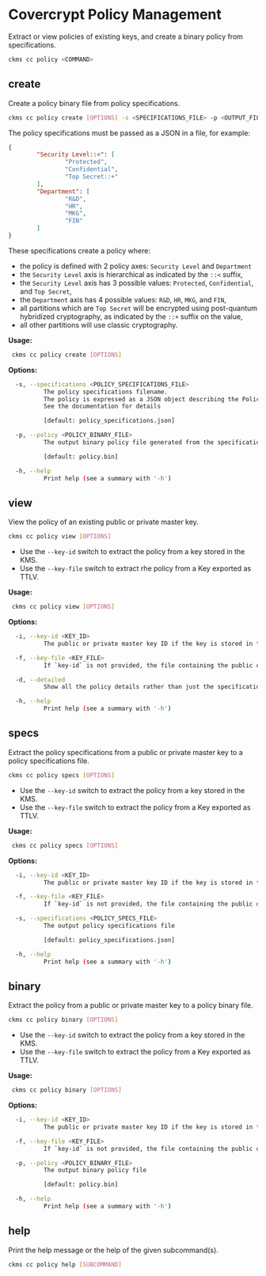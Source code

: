 # Covercrypt Policy Management

Extract or view policies of existing keys, and create a binary policy from specifications.

```sh
ckms cc policy <COMMAND>
```

## create

Create a policy binary file from policy specifications.

```sh
ckms cc policy create [OPTIONS] -s <SPECIFICATIONS_FILE> -p <OUTPUT_FILE>
```

The policy specifications must be passed as a JSON in a file, for example:

```json
{
        "Security Level::<": [
                "Protected",
                "Confidential",
                "Top Secret::+"
        ],
        "Department": [
                "R&D",
                "HR",
                "MKG",
                "FIN"
        ]
}
```

These specifications create a policy where:

- the policy is defined with 2 policy axes: `Security Level` and `Department`
- the `Security Level` axis is hierarchical as indicated by the `::<` suffix,
- the `Security Level` axis has 3 possible values: `Protected`, `Confidential`, and `Top Secret`,
- the `Department` axis has 4 possible values: `R&D`, `HR`, `MKG`, and `FIN`,
- all partitions which are `Top Secret` will be encrypted using post-quantum hybridized cryptography, as indicated by the `::+` suffix on the value,
- all other partitions will use classic cryptography.

**Usage:**

```sh
 ckms cc policy create [OPTIONS]
```

**Options:**

```sh
  -s, --specifications <POLICY_SPECIFICATIONS_FILE>
          The policy specifications filename.
          The policy is expressed as a JSON object describing the Policy axes.
          See the documentation for details

          [default: policy_specifications.json]

  -p, --policy <POLICY_BINARY_FILE>
          The output binary policy file generated from the specifications file

          [default: policy.bin]

  -h, --help
          Print help (see a summary with '-h')
```

## view

View the policy of an existing public or private master key.

```sh
ckms cc policy view [OPTIONS]
```

- Use the `--key-id` switch to extract the policy from a key stored in the KMS.
- Use the `--key-file` switch to extract rhe policy from a Key exported as TTLV.

**Usage:**

```sh
 ckms cc policy view [OPTIONS]
```

**Options:**

```sh
  -i, --key-id <KEY_ID>
          The public or private master key ID if the key is stored in the KMS

  -f, --key-file <KEY_FILE>
          If `key-id` is not provided, the file containing the public or private master key in TTLV format

  -d, --detailed
          Show all the policy details rather than just the specifications

  -h, --help
          Print help (see a summary with '-h')
```

## specs

Extract the policy specifications from a public or private master key to a policy specifications file.

```sh
ckms cc policy specs [OPTIONS]
```

- Use the `--key-id` switch to extract the policy from a key stored in the KMS.
- Use the `--key-file` switch to extract the policy from a Key exported as TTLV.

**Usage:**

```sh
 ckms cc policy specs [OPTIONS]
```

**Options:**

```sh
  -i, --key-id <KEY_ID>
          The public or private master key ID if the key is stored in the KMS

  -f, --key-file <KEY_FILE>
          If `key-id` is not provided, the file containing the public or private master key in JSON TTLV format

  -s, --specifications <POLICY_SPECS_FILE>
          The output policy specifications file

          [default: policy_specifications.json]

  -h, --help
          Print help (see a summary with '-h')
```

## binary

Extract the policy from a public or private master key to a policy binary file.

```sh
ckms cc policy binary [OPTIONS]
```

- Use the `--key-id` switch to extract the policy from a key stored in the KMS.
- Use the `--key-file` switch to extract the policy from a Key exported as TTLV.

**Usage:**

```sh
 ckms cc policy binary [OPTIONS]
```

**Options:**

```sh
  -i, --key-id <KEY_ID>
          The public or private master key ID if the key is stored in the KMS

  -f, --key-file <KEY_FILE>
          If `key-id` is not provided, the file containing the public or private master key in TTLV format

  -p, --policy <POLICY_BINARY_FILE>
          The output binary policy file

          [default: policy.bin]

  -h, --help
          Print help (see a summary with '-h')
```

## help

Print the help message or the help of the given subcommand(s).

```sh
ckms cc policy help [SUBCOMMAND]
```
